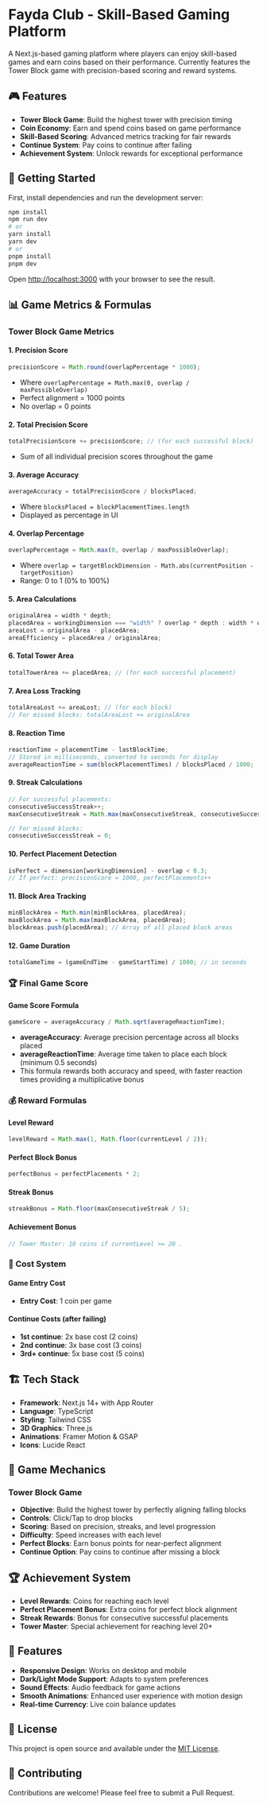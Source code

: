# Fayda Club - Skill-Based Gaming Platform

A Next.js-based gaming platform where players can enjoy skill-based games and earn coins based on their performance. Currently features the Tower Block game with precision-based scoring and reward systems.

## 🎮 Features

- **Tower Block Game**: Build the highest tower with precision timing
- **Coin Economy**: Earn and spend coins based on game performance
- **Skill-Based Scoring**: Advanced metrics tracking for fair rewards
- **Continue System**: Pay coins to continue after failing
- **Achievement System**: Unlock rewards for exceptional performance

## 🚀 Getting Started

First, install dependencies and run the development server:

```bash
npm install
npm run dev
# or
yarn install
yarn dev
# or
pnpm install
pnpm dev
```

Open [http://localhost:3000](http://localhost:3000) with your browser to see the result.

## 📊 Game Metrics & Formulas

### Tower Block Game Metrics

#### **1. Precision Score**

```typescript
precisionScore = Math.round(overlapPercentage * 1000);
```

- Where `overlapPercentage = Math.max(0, overlap / maxPossibleOverlap)`
- Perfect alignment = 1000 points
- No overlap = 0 points

#### **2. Total Precision Score**

```typescript
totalPrecisionScore += precisionScore; // (for each successful block)
```

- Sum of all individual precision scores throughout the game

#### **3. Average Accuracy**

```typescript
averageAccuracy = totalPrecisionScore / blocksPlaced;
```

- Where `blocksPlaced = blockPlacementTimes.length`
- Displayed as percentage in UI

#### **4. Overlap Percentage**

```typescript
overlapPercentage = Math.max(0, overlap / maxPossibleOverlap);
```

- Where `overlap = targetBlockDimension - Math.abs(currentPosition - targetPosition)`
- Range: 0 to 1 (0% to 100%)

#### **5. Area Calculations**

```typescript
originalArea = width * depth;
placedArea = workingDimension === "width" ? overlap * depth : width * overlap;
areaLost = originalArea - placedArea;
areaEfficiency = placedArea / originalArea;
```

#### **6. Total Tower Area**

```typescript
totalTowerArea += placedArea; // (for each successful placement)
```

#### **7. Area Loss Tracking**

```typescript
totalAreaLost += areaLost; // (for each block)
// For missed blocks: totalAreaLost += originalArea
```

#### **8. Reaction Time**

```typescript
reactionTime = placementTime - lastBlockTime;
// Stored in milliseconds, converted to seconds for display
averageReactionTime = sum(blockPlacementTimes) / blocksPlaced / 1000;
```

#### **9. Streak Calculations**

```typescript
// For successful placements:
consecutiveSuccessStreak++;
maxConsecutiveStreak = Math.max(maxConsecutiveStreak, consecutiveSuccessStreak);

// For missed blocks:
consecutiveSuccessStreak = 0;
```

#### **10. Perfect Placement Detection**

```typescript
isPerfect = dimension[workingDimension] - overlap < 0.3;
// If perfect: precisionScore = 1000, perfectPlacements++
```

#### **11. Block Area Tracking**

```typescript
minBlockArea = Math.min(minBlockArea, placedArea);
maxBlockArea = Math.max(maxBlockArea, placedArea);
blockAreas.push(placedArea); // Array of all placed block areas
```

#### **12. Game Duration**

```typescript
totalGameTime = (gameEndTime - gameStartTime) / 1000; // in seconds
```

### 🏆 Final Game Score

#### **Game Score Formula**

```typescript
gameScore = averageAccuracy / Math.sqrt(averageReactionTime);
```

- **averageAccuracy**: Average precision percentage across all blocks placed
- **averageReactionTime**: Average time taken to place each block (minimum 0.5 seconds)
- This formula rewards both accuracy and speed, with faster reaction times providing a multiplicative bonus

### 💰 Reward Formulas

#### **Level Reward**

```typescript
levelReward = Math.max(1, Math.floor(currentLevel / 2));
```

#### **Perfect Block Bonus**

```typescript
perfectBonus = perfectPlacements * 2;
```

#### **Streak Bonus**

```typescript
streakBonus = Math.floor(maxConsecutiveStreak / 5);
```

#### **Achievement Bonus**

```typescript
// Tower Master: 10 coins if currentLevel >= 20 .
```

### 🎯 Cost System

#### **Game Entry Cost**

- **Entry Cost**: 1 coin per game

#### **Continue Costs** (after failing)

- **1st continue**: 2x base cost (2 coins)
- **2nd continue**: 3x base cost (3 coins)
- **3rd+ continue**: 5x base cost (5 coins)

## 🏗️ Tech Stack

- **Framework**: Next.js 14+ with App Router
- **Language**: TypeScript
- **Styling**: Tailwind CSS
- **3D Graphics**: Three.js
- **Animations**: Framer Motion & GSAP
- **Icons**: Lucide React

## 📱 Game Mechanics

### Tower Block Game

- **Objective**: Build the highest tower by perfectly aligning falling blocks
- **Controls**: Click/Tap to drop blocks
- **Scoring**: Based on precision, streaks, and level progression
- **Difficulty**: Speed increases with each level
- **Perfect Blocks**: Earn bonus points for near-perfect alignment
- **Continue Option**: Pay coins to continue after missing a block

## 🏆 Achievement System

- **Level Rewards**: Coins for reaching each level
- **Perfect Placement Bonus**: Extra coins for perfect block alignment
- **Streak Rewards**: Bonus for consecutive successful placements
- **Tower Master**: Special achievement for reaching level 20+

## 🎨 Features

- **Responsive Design**: Works on desktop and mobile
- **Dark/Light Mode Support**: Adapts to system preferences
- **Sound Effects**: Audio feedback for game actions
- **Smooth Animations**: Enhanced user experience with motion design
- **Real-time Currency**: Live coin balance updates

## 📄 License

This project is open source and available under the [MIT License](LICENSE).

## 🤝 Contributing

Contributions are welcome! Please feel free to submit a Pull Request.
